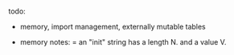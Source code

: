 # 

todo: 
- memory, import management, externally mutable tables


- memory notes:
    = an "init" string has a length N. and a value V. 


